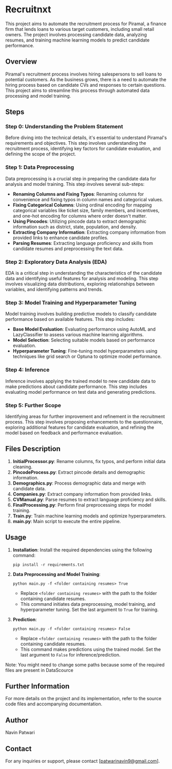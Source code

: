 # Recruitnxt

This project aims to automate the recruitment process for Piramal, a finance firm that lends loans to various target customers, including small retail owners. The project involves processing candidate data, analyzing resumes, and training machine learning models to predict candidate performance.

## Overview

Piramal's recruitment process involves hiring salespersons to sell loans to potential customers. As the business grows, there is a need to automate the hiring process based on candidate CVs and responses to certain questions. This project aims to streamline this process through automated data processing and model training.

## Steps

### Step 0: Understanding the Problem Statement

Before diving into the technical details, it's essential to understand Piramal's requirements and objectives. This step involves understanding the recruitment process, identifying key factors for candidate evaluation, and defining the scope of the project.

### Step 1: Data Preprocessing

Data preprocessing is a crucial step in preparing the candidate data for analysis and model training. This step involves several sub-steps:

- **Renaming Columns and Fixing Typos**: Renaming columns for convenience and fixing typos in column names and categorical values.
- **Fixing Categorical Columns**: Using ordinal encoding for mapping categorical variables like ticket size, family members, and incentives, and one-hot encoding for columns where order doesn't matter.
- **Using Pincodes**: Utilizing pincode data to extract demographic information such as district, state, population, and density.
- **Extracting Company Information**: Extracting company information from provided links to enhance candidate profiles.
- **Parsing Resumes**: Extracting language proficiency and skills from candidate resumes and preprocessing the text data.

### Step 2: Exploratory Data Analysis (EDA)

EDA is a critical step in understanding the characteristics of the candidate data and identifying useful features for analysis and modeling. This step involves visualizing data distributions, exploring relationships between variables, and identifying patterns and trends.

### Step 3: Model Training and Hyperparameter Tuning

Model training involves building predictive models to classify candidate performance based on available features. This step includes:

- **Base Model Evaluation**: Evaluating performance using AutoML and LazyClassifier to assess various machine learning algorithms.
- **Model Selection**: Selecting suitable models based on performance evaluation.
- **Hyperparameter Tuning**: Fine-tuning model hyperparameters using techniques like grid search or Optuna to optimize model performance.

### Step 4: Inference

Inference involves applying the trained model to new candidate data to make predictions about candidate performance. This step includes evaluating model performance on test data and generating predictions.

### Step 5: Further Scope

Identifying areas for further improvement and refinement in the recruitment process. This step involves proposing enhancements to the questionnaire, exploring additional features for candidate evaluation, and refining the model based on feedback and performance evaluation.

## Files Description

1. **InitialProcessor.py**: Rename columns, fix typos, and perform initial data cleaning.
2. **PincodeProcess.py**: Extract pincode details and demographic information.
3. **Demographics.py**: Process demographic data and merge with candidate data.
4. **Companies.py**: Extract company information from provided links.
5. **CVManual.py**: Parse resumes to extract language proficiency and skills.
6. **FinalProcessing.py**: Perform final preprocessing steps for model training.
7. **Train.py**: Train machine learning models and optimize hyperparameters.
8. **main.py**: Main script to execute the entire pipeline.

## Usage

1. **Installation**: Install the required dependencies using the following command:
    ```
    pip install -r requirements.txt
    ```

2. **Data Preprocessing and Model Training**:
    ```
    python main.py -f <folder containing resumes> True
    ```
    - Replace `<folder containing resumes>` with the path to the folder containing candidate resumes.
    - This command initiates data preprocessing, model training, and hyperparameter tuning. Set the last argument to `True` for training.

3. **Prediction**:
    ```
    python main.py -f <folder containing resumes> False
    ```
    - Replace `<folder containing resumes>` with the path to the folder containing candidate resumes.
    - This command makes predictions using the trained model. Set the last argument to `False` for inference/prediction.

Note: You might need to change some paths because some of the required files are present in DataScource

## Further Information

For more details on the project and its implementation, refer to the source code files and accompanying documentation.

## Author

Navin Patwari

## Contact

For any inquiries or support, please contact [patwarinavin9@gmail.com].
